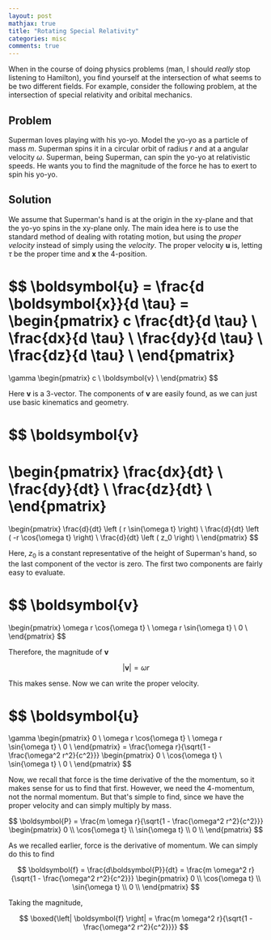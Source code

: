 ```yaml
---
layout: post
mathjax: true
title: "Rotating Special Relativity"
categories: misc
comments: true
---
```


When in the course of doing physics problems (man, I should *really* stop listening to Hamilton), you find yourself at the intersection of what seems to be two different fields.
For example, consider the following problem, at the intersection of special relativity and oribital mechanics.

## Problem

Superman loves playing with his yo-yo.
Model the yo-yo as a particle of mass $m$.
Superman spins it in a circular orbit of radius $r$ and at a angular velocity $\omega$.
Superman, being Superman, can spin the yo-yo at relativistic speeds.
He wants you to find the magnitude of the force he has to exert to spin his yo-yo.

## Solution

We assume that Superman's hand is at the origin in the xy-plane and that the yo-yo spins in the xy-plane only.
The main idea here is to use the standard method of dealing with rotating motion, but using the *proper velocity* instead of simply using the *velocity*.
The proper velocity $\boldsymbol{u}$ is, letting $\tau$ be the proper time and $\boldsymbol{x}$ the 4-position.

$$
\boldsymbol{u} = \frac{d \boldsymbol{x}}{d \tau} =
\begin{pmatrix}
c \frac{dt}{d \tau} \\
\frac{dx}{d \tau} \\
\frac{dy}{d \tau} \\
\frac{dz}{d \tau} \\
\end{pmatrix}
=
\gamma
\begin{pmatrix}
c \\
\boldsymbol{v} \\
\end{pmatrix}
$$

Here $\boldsymbol{v}$ is a 3-vector.
The components of $\boldsymbol{v}$ are easily found, as we can just use basic kinematics and geometry.

$$
\boldsymbol{v}
=
\begin{pmatrix}
\frac{dx}{dt} \\
\frac{dy}{dt} \\
\frac{dz}{dt} \\
\end{pmatrix}
=
\begin{pmatrix}
\frac{d}{dt} \left ( r \sin{\omega t} \right) \\
\frac{d}{dt} \left ( -r \cos{\omega t} \right) \\
\frac{d}{dt} \left ( z_0 \right) \\
\end{pmatrix}
$$

Here, $z_0$ is a constant representative of the height of Superman's hand, so the last component of the vector is zero.
The first two components are fairly easy to evaluate.

$$
\boldsymbol{v}
=
\begin{pmatrix}
\omega r \cos{\omega t} \\
\omega r \sin{\omega t} \\
0 \\
\end{pmatrix}
$$

Therefore, the magnitude of $\boldsymbol{v}$

$$
\left | \boldsymbol{v} \right | = \omega r
$$

This makes sense.
Now we can write the proper velocity.

$$
\boldsymbol{u}
=
\gamma
\begin{pmatrix}
0 \\
\omega r \cos{\omega t} \\
\omega r \sin{\omega t} \\
0 \\
\end{pmatrix}
= \frac{\omega r}{\sqrt{1 - \frac{\omega^2 r^2}{c^2}}}
\begin{pmatrix}
0 \\
\cos{\omega t} \\
\sin{\omega t} \\
0 \\
\end{pmatrix}
$$

Now, we recall that force is the time derivative of the the momentum, so it makes sense for us to find that first.
However, we need the 4-momentum, not the normal momentum.
But that's simple to find, since we have the proper velocity and can simply multiply by mass.

$$
\boldsymbol{P} = \frac{m \omega r}{\sqrt{1 - \frac{\omega^2 r^2}{c^2}}}
\begin{pmatrix}
0 \\
\cos{\omega t} \\
\sin{\omega t} \\
0 \\
\end{pmatrix}
$$

As we recalled earlier, force is the derivative of momentum.
We can simply do this to find

$$
\boldsymbol{f} = \frac{d\boldsymbol{P}}{dt} = \frac{m \omega^2 r}{\sqrt{1 - \frac{\omega^2 r^2}{c^2}}}
\begin{pmatrix}
0 \\
\cos{\omega t} \\
\sin{\omega t} \\
0 \\
\end{pmatrix}
$$

Taking the magnitude,

$$
\boxed{\left| \boldsymbol{f} \right| = \frac{m \omega^2 r}{\sqrt{1 - \frac{\omega^2 r^2}{c^2}}}}
$$
